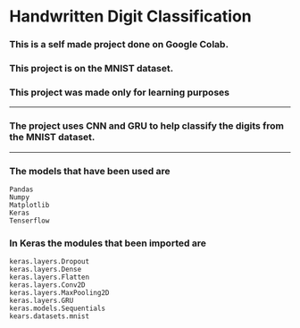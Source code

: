 # Handwritten Digit Classification

### This is a self made project done on Google Colab.
### This project is on the MNIST dataset.

### This project was made only for learning purposes
___________________________________________________________________________________
### The project uses CNN and GRU to help classify the digits from the MNIST dataset.
___________________________________________________________________________________
### The models that have been used are 
    Pandas
    Numpy
    Matplotlib
    Keras
    Tenserflow
    
### In Keras the modules that been imported are
    keras.layers.Dropout
    keras.layers.Dense
    keras.layers.Flatten
    keras.layers.Conv2D
    keras.layers.MaxPooling2D
    keras.layers.GRU
    keras.models.Sequentials
    kears.datasets.mnist
